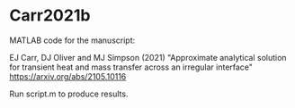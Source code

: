 # Carr2021b

MATLAB code for the manuscript:

EJ Carr, DJ Oliver and MJ Simpson (2021) "Approximate analytical solution for transient heat and mass transfer across an irregular interface" 
https://arxiv.org/abs/2105.10116

Run script.m to produce results.
